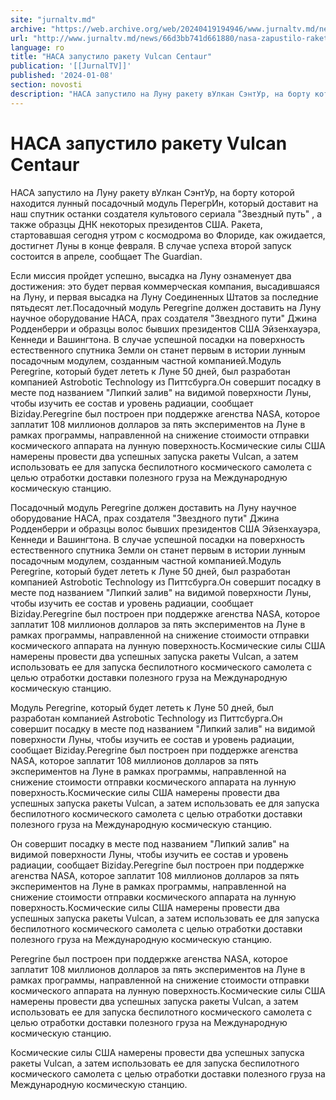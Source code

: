 ```yaml
---
site: "jurnaltv.md"
archive: "https://web.archive.org/web/20240419194946/www.jurnaltv.md/news/66d3bb741d661880/nasa-zapustilo-raketu-vulcan-centaur.html?utm_source=RSS&utm_medium=RSS&utm_campaign=RSS"
url: "http://www.jurnaltv.md/news/66d3bb741d661880/nasa-zapustilo-raketu-vulcan-centaur.html"
language: ro
title: "НАСА запустило ракету Vulcan Centaur"
publication: '[[JurnalTV]]'
published: '2024-01-08'
section: novosti
description: "НАСА запустило на Луну ракету вУлкан СэнтУр, на борту которой находится лунный посадочный модуль ПерегрИн, который доставит на наш спутник останки создателя культового сериала"
---
```


# НАСА запустило ракету Vulcan Centaur

НАСА запустило на Луну ракету вУлкан СэнтУр, на борту которой находится лунный посадочный модуль ПерегрИн, который доставит на наш спутник останки создателя культового сериала "Звездный путь" , а также образцы ДНК некоторых президентов США. Ракета, стартовавшая сегодня утром с космодрома во Флориде, как ожидается, достигнет Луны в конце февраля. В случае успеха второй запуск состоится в апреле, сообщает The Guardian.

Если миссия пройдет успешно, высадка на Луну ознаменует два достижения: это будет первая коммерческая компания, высадившаяся на Луну, и первая высадка на Луну Соединенных Штатов за последние пятьдесят лет.Посадочный модуль Peregrine должен доставить на Луну научное оборудование НАСА, прах создателя "Звездного пути" Джина Родденберри и образцы волос бывших президентов США Эйзенхауэра, Кеннеди и Вашингтона. В случае успешной посадки на поверхность естественного спутника Земли он станет первым в истории лунным посадочным модулем, созданным частной компанией.Модуль Peregrine, который будет лететь к Луне 50 дней, был разработан компанией Astrobotic Technology из Питтсбурга.Он совершит посадку в месте под названием "Липкий залив" на видимой поверхности Луны, чтобы изучить ее состав и уровень радиации, сообщает Biziday.Peregrine был построен при поддержке агенства NASA, которое заплатит 108 миллионов долларов за пять экспериментов на Луне в рамках программы, направленной на снижение стоимости отправки космического аппарата на лунную поверхность.Космические силы США намерены провести два успешных запуска ракеты Vulcan, а затем использовать ее для запуска беспилотного космического самолета с целью отработки доставки полезного груза на Международную космическую станцию.

Посадочный модуль Peregrine должен доставить на Луну научное оборудование НАСА, прах создателя "Звездного пути" Джина Родденберри и образцы волос бывших президентов США Эйзенхауэра, Кеннеди и Вашингтона. В случае успешной посадки на поверхность естественного спутника Земли он станет первым в истории лунным посадочным модулем, созданным частной компанией.Модуль Peregrine, который будет лететь к Луне 50 дней, был разработан компанией Astrobotic Technology из Питтсбурга.Он совершит посадку в месте под названием "Липкий залив" на видимой поверхности Луны, чтобы изучить ее состав и уровень радиации, сообщает Biziday.Peregrine был построен при поддержке агенства NASA, которое заплатит 108 миллионов долларов за пять экспериментов на Луне в рамках программы, направленной на снижение стоимости отправки космического аппарата на лунную поверхность.Космические силы США намерены провести два успешных запуска ракеты Vulcan, а затем использовать ее для запуска беспилотного космического самолета с целью отработки доставки полезного груза на Международную космическую станцию.

Модуль Peregrine, который будет лететь к Луне 50 дней, был разработан компанией Astrobotic Technology из Питтсбурга.Он совершит посадку в месте под названием "Липкий залив" на видимой поверхности Луны, чтобы изучить ее состав и уровень радиации, сообщает Biziday.Peregrine был построен при поддержке агенства NASA, которое заплатит 108 миллионов долларов за пять экспериментов на Луне в рамках программы, направленной на снижение стоимости отправки космического аппарата на лунную поверхность.Космические силы США намерены провести два успешных запуска ракеты Vulcan, а затем использовать ее для запуска беспилотного космического самолета с целью отработки доставки полезного груза на Международную космическую станцию.

Он совершит посадку в месте под названием "Липкий залив" на видимой поверхности Луны, чтобы изучить ее состав и уровень радиации, сообщает Biziday.Peregrine был построен при поддержке агенства NASA, которое заплатит 108 миллионов долларов за пять экспериментов на Луне в рамках программы, направленной на снижение стоимости отправки космического аппарата на лунную поверхность.Космические силы США намерены провести два успешных запуска ракеты Vulcan, а затем использовать ее для запуска беспилотного космического самолета с целью отработки доставки полезного груза на Международную космическую станцию.

Peregrine был построен при поддержке агенства NASA, которое заплатит 108 миллионов долларов за пять экспериментов на Луне в рамках программы, направленной на снижение стоимости отправки космического аппарата на лунную поверхность.Космические силы США намерены провести два успешных запуска ракеты Vulcan, а затем использовать ее для запуска беспилотного космического самолета с целью отработки доставки полезного груза на Международную космическую станцию.

Космические силы США намерены провести два успешных запуска ракеты Vulcan, а затем использовать ее для запуска беспилотного космического самолета с целью отработки доставки полезного груза на Международную космическую станцию.